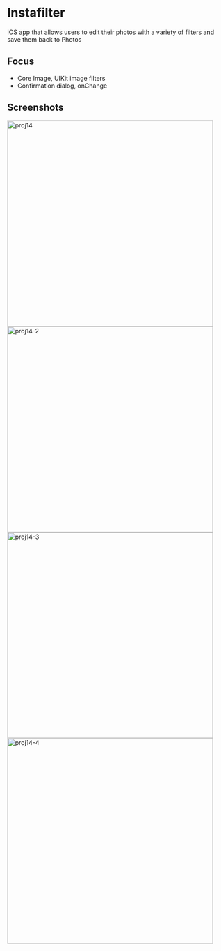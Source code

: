 # Instafilter
iOS app that allows users to edit their photos with a variety of filters and save them back to Photos

## Focus
* Core Image, UIKit image filters
* Confirmation dialog, onChange

## Screenshots
<p float="left">
  <img width="473" alt="proj14" src="https://user-images.githubusercontent.com/29722295/206585292-9a70a16f-33fa-41fb-879f-bedf8f74f1c0.png">
  <img width="473" alt="proj14-2" src="https://user-images.githubusercontent.com/29722295/206584777-ce8a9d11-a337-4152-bad2-62009d91d48a.png">
  <img width="473" alt="proj14-3" src="https://user-images.githubusercontent.com/29722295/206584798-711af3de-6886-4933-a76d-5a0efa80b3a1.png">
  <img width="473" alt="proj14-4" src="https://user-images.githubusercontent.com/29722295/206584886-0d1be045-3829-4bb4-a158-e1a5024e62f0.png">
</p>
